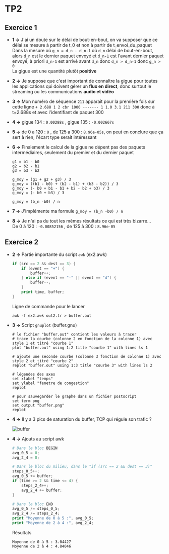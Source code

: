 # TP2

## Exercice 1

- **1 ->** J'ai un doute sur le délai de bout-en-bout, on va supposer que ce délai se mesure à partir de t_0 et non à partir de t_envoi_du_paquet  
Dans la mesure où `g_n = d_n - d_n-1` où `d_n` délai de bout-en-bout, alors `d_n` est le dernier paquet envoyé et `d_n-1` est l'avant dernier paquet envoyé, à priori `d_n-1` est arrivé avant `d_n` donc `d_n > d_n-1` donc `g_n > 0`  
La gigue est une quantité plutôt **positive**

- **2 ->** Je suppose que c'est important de connaître la gigue pour toutes les applications qui doivent gérer un **flux en direct**, donc surtout le streaming ou les communications **audio et vidéo**

- **3 ->** Mon numéro de séquence `211` apparaît pour la première fois sur cette ligne `+ 2.688 1 2 cbr 1000 ------- 1 1.0 3.1 211 300` donc à t=2.688s et avec l'identifiant de paquet 300

- **4 ->** gigue 134 : `0.00288s` , gigue 135 : `-0.002667s`

- **5 ->** de 0 a 120 : `0` , de 125 a 300 : `8.96e-05s`, on peut en conclure que ça sert à rien, l'écart type serait intéressant

- **6 ->** Finalement le calcul de la gigue ne dépent pas des paquets intermédiaires, seulement du premier et du dernier paquet

  ```text
  g1 = b1 - b0
  g2 = b2 - b1
  g3 = b3 - b2

  g_moy = (g1 + g2 + g3) / 3
  g_moy = ((b1 - b0) + (b2 - b1) + (b3 - b2)) / 3
  g_moy = (- b0 + b1 - b1 + b2 - b2 + b3) / 3
  g_moy = (- b0 + b3) / 3

  g_moy = (b_n -b0) / n
  ```

- **7 ->** J'implémente ma formule `g_moy = (b_n -b0) / n`

- **8 ->** Je n'ai pa du tout les mêmes résultats ce qui est très bizarre...  
De 0 à 120 : `-0.00852156` , de 125 à 300 : `8.96e-05`

## Exercice 2

- **2 ->** Partie importante du script `awk` (ex2.awk)

  ```awk
  if (src == 2 && dest == 3) {
      if (event == "+") {
          buffer++;
      } else if (event == "-" || event == "d") {
          buffer--;
      }
      print time, buffer;
  }
  ```

  Ligne de commande pour le lancer

  ```shell
  awk -f ex2.awk out2.tr > buffer.out
  ```

- **3 ->** Script `gnuplot` (buffer.gnu)

  ```plot
  # le fichier "buffer.out" contient les valeurs à tracer
  # trace la courbe (colonne 2 en fonction de la colonne 1) avec style 1 et titré "courbe 1"
  plot "buffer.out" using 1:2 title "courbe 1" with lines ls 1

  # ajoute une seconde courbe (colonne 3 fonction de colonne 1) avec style 2 et titré "courbe 2"
  replot "buffer.out" using 1:3 title "courbe 3" with lines ls 2

  # légendes des axes
  set xlabel "temps"
  set ylabel "fenetre de congestion"
  replot

  # pour sauvegarder le graphe dans un fichier postscript
  set term png
  set output "buffer.png"
  replot
  ```

- **4 ->** Il y a 3 pics de saturation du buffer, TCP qui régule son trafic ?

  ![buffer](buffer.png)

- **4 ->** Ajouts au script awk

  ```awk
  # Dans le bloc BEGIN
  avg_0_5 = 0;
  avg_2_4 = 0;

  # Dans le bloc du milieu, dans le "if (src == 2 && dest == 3)"
  steps_0_5++;
  avg_0_5 += buffer;
  if (time >= 2 && time <= 4) {
      steps_2_4++;
      avg_2_4 += buffer;
  }

  # Dans le bloc END
  avg_0_5 /= steps_0_5;
  avg_2_4 /= steps_2_4;
  print "Moyenne de 0 à 5 :", avg_0_5;
  print "Moyenne de 2 à 4 :", avg_2_4;
  ```

  Résultats

  ```text
  Moyenne de 0 à 5 : 3.04427
  Moyenne de 2 à 4 : 4.84046
  ```

